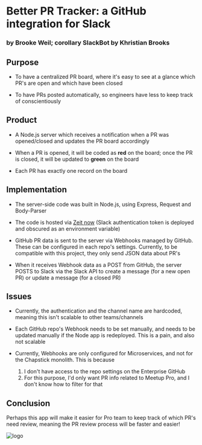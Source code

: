 # Better PR Tracker: a GitHub integration for Slack
### by Brooke Weil; corollary SlackBot by Khristian Brooks

## Purpose

* To have a centralized PR board, where it's easy to see at a glance which PR's are open and which have been closed

* To have PRs posted automatically, so engineers have less to keep track of conscientiously

## Product
  
* A Node.js server which receives a notification when a PR was opened/closed and updates the PR board accordingly

* When a PR is opened, it will be coded as **red** on the board; once the PR is closed, it will be updated to **green** on the board 

* Each PR has exactly one record on the board

## Implementation

* The server-side code was built in Node.js, using Express, Request and Body-Parser  

* The code is hosted via [Zeit now](https://zeit.co/) (Slack authentication token is deployed and obscured as an environment variable)

* GitHub PR data is sent to the server via Webhooks managed by GitHub. These can be configured in each repo's settings. Currently, to be compatible with this project, they only send JSON data about PR's

* When it receives Webhook data as a POST from GitHub, the server POSTS to Slack via the Slack API to create a message (for a new open PR) or update a message (for a closed PR)

## Issues 

* Currently, the authentication and the channel name are hardcoded, meaning this isn't scalable to other teams/channels

* Each GitHub repo's Webhook needs to be set manually, and needs to be updated manually if the Node app is redeployed. This is a pain, and also not scalable

* Currently, Webhooks are only configured for Microservices, and not for the Chapstick monolith. This is because 

  1. I don't have access to the repo settings on the Enterprise GitHub
  2. For this purpose, I'd only want PR info related to Meetup Pro, and I don't know how to filter for that

## Conclusion
Perhaps this app will make it easier for Pro team to keep track of which PR's need review, meaning the PR review process will be faster and easier!




![logo](https://github.com/brookeweil/meetup-hack/blob/master/logo.png)
